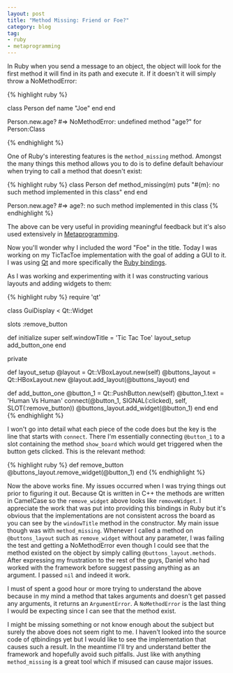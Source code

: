 ```yaml
---
layout: post
title: "Method Missing: Friend or Foe?"
category: blog
tag:
- ruby
- metaprogramming
---
```


In Ruby when you send a message to an object, the object will look for the first method it will find in its path and execute it. If it doesn't it will simply throw a NoMethodError:

{% highlight ruby %}

class Person
  def name
    "Joe"
  end
end

Person.new.age?
#=> NoMethodError: undefined method "age?" for Person:Class

{% endhighlight %}

One of Ruby's interesting features is the `method_missing` method. Amongst the many things this method allows you to do is to define default behaviour when trying to call a method that doesn't exist:

{% highlight ruby %}
class Person
  def method_missing(m)
    puts "#{m}: no such method implemented in this class"
  end
end

Person.new.age?
#=> age?: no such method implemented in this class
{% endhighlight %}

The above can be very useful in providing meaningful feedback but it's also used extensively in [Metaprogramming](http://www.sitepoint.com/ruby-metaprogramming-part-i/).

Now you'll wonder why I included the word "Foe" in the title. Today I was working on my TicTacToe implementation with the goal of adding a GUI to it. I was using [Qt](http://qt-project.org/) and more specifically the [Ruby bindings](https://github.com/ryanmelt/qtbindings).

As I was working and experimenting with it I was constructing various layouts and adding widgets to them:

{% highlight ruby %}
require 'qt'

class GuiDisplay < Qt::Widget

  slots :remove_button

  def initialize
    super
    self.windowTitle = 'Tic Tac Toe'
    layout_setup
    add_button_one
  end

  private

  def layout_setup
    @layout = Qt::VBoxLayout.new(self)
    @buttons_layout = Qt::HBoxLayout.new
    @layout.add_layout(@buttons_layout)
  end

  def add_button_one
    @button_1 = Qt::PushButton.new(self)
    @button_1.text = 'Human Vs Human'
    connect(@button_1, SIGNAL(:clicked), self, SLOT(:remove_button))
    @buttons_layout.add_widget(@button_1)
  end
end
{% endhighlight %}

  I won't go into detail what each piece of the code does but the key is the line that starts with `connect`. There I'm essentially connecting `@button_1` to a slot containing the method `show_board` which would get triggered when the button gets clicked. This is the relevant method:

{% highlight ruby %}
  def remove_button
    @buttons_layout.remove_widget(@button_1)
  end
{% endhighlight %}

  Now the above works fine. My issues occurred when I was trying things out prior to figuring it out. Because Qt is written in C++ the methods are written in CamelCase so the `remove_widget` above looks like `removeWidget`. I appreciate the work that was put into providing this bindings in Ruby but it's obvious that the implementations are not consistent across the board as you can see by the `windowTitle` method in the constructor. My main issue though was with `method_missing`. Whenever I called a method on `@buttons_layout` such as `remove_widget` without any parameter, I was failing the test and getting a NoMethodError even though I could see that the method existed on the object by simply calling `@buttons_layout.methods`. After expressing my frustration to the rest of the guys, Daniel who had worked with the framework before suggest passing anything as an argument. I passed `nil` and indeed it work.

  I must of spent a good hour or more trying to understand the above because in my mind  a method that takes arguments and doesn't get passed any arguments, it returns an `ArgumentError`. A `NoMethodError` is the last thing I would be expecting since I can see that the method exist.

  I might be missing something or not know enough about the subject but surely the above does not seem right to me. I haven't looked into the source code of qtbindings yet but I would like to see the implementation that causes such a result. In the meantime I'll try and understand better the framework and hopefully avoid such pitfalls. Just like with anything `method_missing` is a great tool which if misused can cause major issues.
